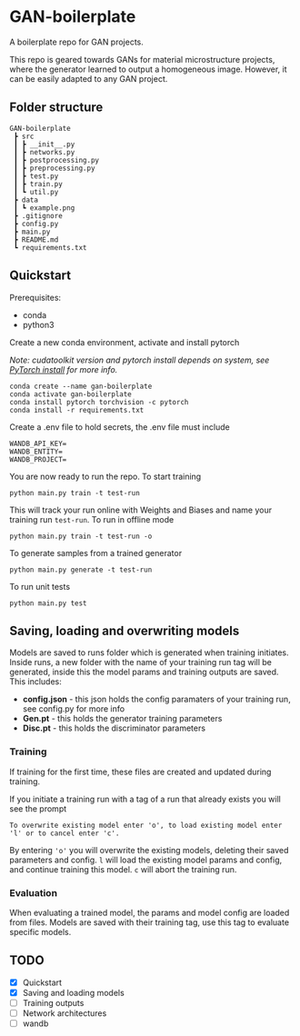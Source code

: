 # GAN-boilerplate

A boilerplate repo for GAN projects.

This repo is geared towards GANs for material microstructure projects, where the generator learned to output a homogeneous image. However, it can be easily adapted to any GAN project.

## Folder structure

```
GAN-boilerplate
 ┣ src
 ┃ ┣ __init__.py
 ┃ ┣ networks.py
 ┃ ┣ postprocessing.py
 ┃ ┣ preprocessing.py
 ┃ ┣ test.py
 ┃ ┣ train.py
 ┃ ┗ util.py
 ┣ data
 ┃ ┗ example.png
 ┣ .gitignore
 ┣ config.py
 ┣ main.py
 ┣ README.md
 ┗ requirements.txt
```

## Quickstart

Prerequisites:

- conda
- python3

Create a new conda environment, activate and install pytorch

_Note: cudatoolkit version and pytorch install depends on system, see [PyTorch install](https://pytorch.org/get-started/locally/) for more info._

```
conda create --name gan-boilerplate
conda activate gan-boilerplate
conda install pytorch torchvision -c pytorch
conda install -r requirements.txt
```

Create a .env file to hold secrets, the .env file must include

```
WANDB_API_KEY=
WANDB_ENTITY=
WANDB_PROJECT=
```

You are now ready to run the repo. To start training

```
python main.py train -t test-run
```

This will track your run online with Weights and Biases and name your training run `test-run`. To run in offline mode

```
python main.py train -t test-run -o
```

To generate samples from a trained generator

```
python main.py generate -t test-run
```

To run unit tests

```
python main.py test
```

## Saving, loading and overwriting models

Models are saved to runs folder which is generated when training initiates. Inside runs, a new folder with the name of your training run tag will be generated, inside this the model params and training outputs are saved. This includes:

- **config.json** - this json holds the config paramaters of your training run, see config.py for more info
- **Gen.pt** - this holds the generator training parameters
- **Disc.pt** - this holds the discriminator parameters

### Training

If training for the first time, these files are created and updated during training.

If you initiate a training run with a tag of a run that already exists you will see the prompt

```
To overwrite existing model enter 'o', to load existing model enter 'l' or to cancel enter 'c'.
```

By entering `'o'` you will overwrite the existing models, deleting their saved parameters and config. `l` will load the existing model params and config, and continue training this model. `c` will abort the training run.

### Evaluation

When evaluating a trained model, the params and model config are loaded from files. Models are saved with their training tag, use this tag to evaluate specific models.

## TODO

- [x] Quickstart
- [x] Saving and loading models
- [ ] Training outputs
- [ ] Network architectures
- [ ] wandb
